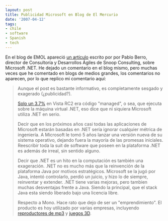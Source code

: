 ```yaml
---
layout: post
title: Publicidad Microsoft en Blog de El Mercurio
date: '2007-04-12'
tags:
- chile
- software
- Spanish
- tech
---
```


En el blog de EMOL apareció [un artículo][4] escrito por por Pablo Berro, director de Consultoría y Desarrollos Ágiles de Snoop Consulting, sobre Microsoft .NET. He dejado un comentario en el blog mismo, pero muchas veces que he comentado en blogs de medios grandes, los comentarios no aparecen, por lo que replico mi comentario aquí:

> Aunque el post es bastante informativo, es completamente sesgado y exagerado (¿publicidad?).  
>   
> [Solo un 3.7%][1] en Vista RC2 era código "managed", o sea, que ejecuta sobre la máquina virtual .NET, eso dice que ni siquiera Microsoft utiliza .NET en serio.  
>   
> Decir que en los próximos años casi todas las aplicaciones de Microsoft estarán basadas en .NET sería ignorar cualquier métrica de ingeniería. A Microsoft le tomó 5 años lanzar una versión nueva de su sistema operativo, dejando fuera la mayoría de las promesas iniciales. Reescribir toda la suit de software que poseen en la plataforma .NET es además de irreal, sin sentido alguno.  
>   
> Decir que .NET es un hito en la computación es también una exageración. .NET no es mucho más que la reinvención de la plataforma Java por motivos estratégicos. Microsoft se la jugó por Java, intentó controlarlo, perdió un juicio, y hizo lo de siempre, reinventar y extender. .NET tiene varias mejoras, pero tambien muchas desventajas frente a Java. Siendo la principal, que el stack Java esta siendo liberado bajo una licencia libre.  
>   
> Respecto a Mono. Hace rato que dejo de ser un "emprendimiento". El producto es hoy utilizado por varias empresas, incluyendo [reproductores de mp3][2] y [juegos 3D][3].

[1]: http://www.grimes.demon.co.uk/dotnet/vistaAndDotnet.htm  
 [2]: http://tirania.org/blog/archive/2007/Apr-09.html  
 [3]: http://tirania.org/blog/archive/2007/Feb-03.html  
 [4]: http://internetblog.emol.com/archives/2007/04/plataforma_net.asp

